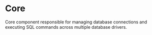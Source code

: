 # Core
Core component responsible for managing database connections and executing SQL commands across multiple database drivers.
